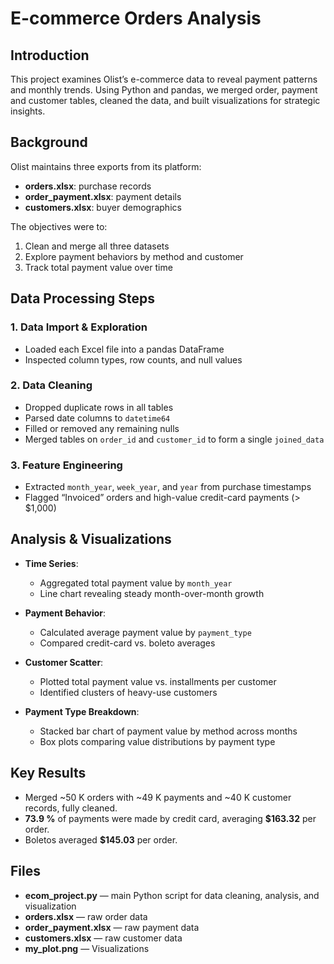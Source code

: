 # E-commerce Orders Analysis

## Introduction
This project examines Olist’s e-commerce data to reveal payment patterns and monthly trends. Using Python and pandas, we merged order, payment and customer tables, cleaned the data, and built visualizations for strategic insights.

## Background
Olist maintains three exports from its platform:
- **orders.xlsx**: purchase records  
- **order_payment.xlsx**: payment details  
- **customers.xlsx**: buyer demographics  

The objectives were to:
1. Clean and merge all three datasets  
2. Explore payment behaviors by method and customer  
3. Track total payment value over time

## Data Processing Steps

### 1. Data Import & Exploration
- Loaded each Excel file into a pandas DataFrame  
- Inspected column types, row counts, and null values  

### 2. Data Cleaning
- Dropped duplicate rows in all tables  
- Parsed date columns to `datetime64`  
- Filled or removed any remaining nulls  
- Merged tables on `order_id` and `customer_id` to form a single `joined_data`  

### 3. Feature Engineering
- Extracted `month_year`, `week_year`, and `year` from purchase timestamps  
- Flagged “Invoiced” orders and high-value credit-card payments (> \$1,000)  

## Analysis & Visualizations

- **Time Series**:  
  - Aggregated total payment value by `month_year`  
  - Line chart revealing steady month-over-month growth  

- **Payment Behavior**:  
  - Calculated average payment value by `payment_type`  
  - Compared credit-card vs. boleto averages  

- **Customer Scatter**:  
  - Plotted total payment value vs. installments per customer  
  - Identified clusters of heavy-use customers  

- **Payment Type Breakdown**:  
  - Stacked bar chart of payment value by method across months  
  - Box plots comparing value distributions by payment type  

## Key Results
- Merged ~50 K orders with ~49 K payments and ~40 K customer records, fully cleaned.  
- **73.9 %** of payments were made by credit card, averaging **\$163.32** per order.  
- Boletos averaged **\$145.03** per order.  


## Files
- **ecom_project.py** — main Python script for data cleaning, analysis, and visualization  
- **orders.xlsx** — raw order data  
- **order_payment.xlsx** — raw payment data  
- **customers.xlsx** — raw customer data  
- **my_plot.png** — Visualizations
